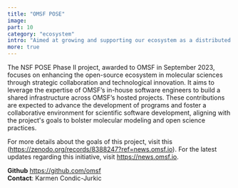 ```yaml
---
title: "OMSF POSE"
image: 
part: 10
category: "ecosystem"
intro: "Aimed at growing and supporting our ecosystem as a distributed network of autonomous communities connected via shared infrastructure, processes, and values, the Ecosystem Infrastructure team at OMSF is sponsored by the NSF through the POSE grant."
more: true
---
```


The NSF POSE Phase II project, awarded to OMSF in September 2023, focuses on enhancing the open-source ecosystem in molecular sciences through strategic collaboration and technological innovation. It aims to leverage the expertise of OMSF’s in-house software engineers to build a shared infrastructure across OMSF’s hosted projects. These contributions are expected to advance the development of programs and foster a collaborative environment for scientific software development, aligning with the project's goals to bolster molecular modeling and open science practices.

For more details about the goals of this project, visit this <Zenodo page>(https://zenodo.org/records/8388247?ref=news.omsf.io). For the latest updates regarding this initiative, visit <https://news.omsf.io>.

**Github** <https://github.com/omsf>  
**Contact**: Karmen Condic-Jurkic
